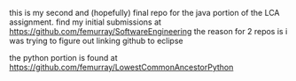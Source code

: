this is my second and (hopefully) final repo for the java portion of the LCA assignment. find my initial submissions at https://github.com/femurray/SoftwareEngineering
the reason for 2 repos is i was trying to figure out linking github to eclipse

the python portion is found at https://github.com/femurray/LowestCommonAncestorPython
